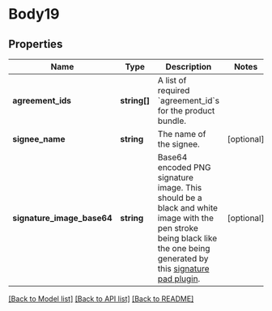 # Body19

## Properties
Name | Type | Description | Notes
------------ | ------------- | ------------- | -------------
**agreement_ids** | **string[]** | A list of required &#x60;agreement_id&#x60;s for the product bundle. | 
**signee_name** | **string** | The name of the signee. | [optional] 
**signature_image_base64** | **string** | Base64 encoded PNG signature image.  This should be a black and white image with the pen stroke being black like the one being generated by this [signature pad plugin](http://szimek.github.io/signature_pad/). | [optional] 

[[Back to Model list]](../README.md#documentation-for-models) [[Back to API list]](../README.md#documentation-for-api-endpoints) [[Back to README]](../README.md)


